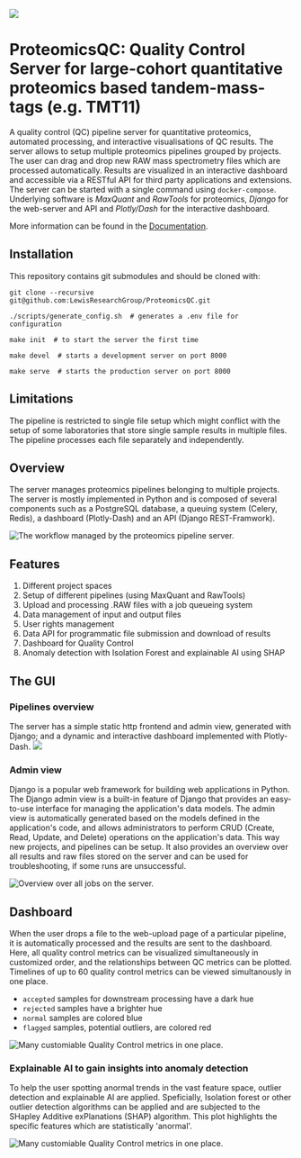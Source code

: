 ![](docs/img/ProteomicsQC.jpg)

# **ProteomicsQC**: Quality Control Server for large-cohort quantitative proteomics based tandem-mass-tags (e.g. TMT11)

A quality control (QC) pipeline server for quantitative proteomics, automated processing, and interactive visualisations of QC results.
The server allows to setup multiple proteomics pipelines grouped by projects. 
The user can drag and drop new RAW mass spectrometry files which are processed automatically. 
Results are visualized in an interactive dashboard and accessible via a RESTful API for third party applications and extensions.
The server can be started with a single command using `docker-compose`.
Underlying software is _MaxQuant_ and _RawTools_ for proteomics, _Django_ for the web-server and API and _Plotly/Dash_ for the interactive dashboard.

More information can be found in the [Documentation](https://LewisResearchGroup.github.io/ProteomicsQC/).


## Installation

This repository contains git submodules and should be cloned with:

    git clone --recursive git@github.com:LewisResearchGroup/ProteomicsQC.git

    ./scripts/generate_config.sh  # generates a .env file for configuration

    make init  # to start the server the first time

    make devel  # starts a development server on port 8000
    
    make serve  # starts the production server on port 8000


## Limitations
The pipeline is restricted to single file setup which might conflict with the setup of some laboratories that store single sample results in multiple files. The pipeline processes each file separately and independently.


## Overview

The server manages proteomics pipelines belonging to multiple projects. The server is mostly implemented in Python and is composed of several components such as a PostgreSQL database, a queuing system (Celery, Redis), a dashboard (Plotly-Dash) and an API (Django REST-Framwork).

![](./docs/img/workflow.png 'The workflow managed by the proteomics pipeline server.')


## Features

1. Different project spaces    
2. Setup of different pipelines (using MaxQuant and RawTools)
3. Upload and processing .RAW files with a job queueing system
4. Data management of input and output files
5. User rights management
6. Data API for programmatic file submission and download of results
7. Dashboard for Quality Control
8. Anomaly detection with Isolation Forest and explainable AI using SHAP


## The GUI

### Pipelines overview
The server has a simple static http frontend and admin view, generated with Django; and a dynamic and interactive dashboard implemented with Plotly-Dash.
![](./docs/img/Pipelines.png)

### Admin view

Django is a popular web framework for building web applications in Python. The Django admin view is a built-in feature of Django that provides an easy-to-use interface for managing the application's data models. The admin view is automatically generated based on the models defined in the application's code, and allows administrators to perform CRUD (Create, Read, Update, and Delete) operations on the application's data. This way new projects, and pipelines can be setup. It also provides an overview over all results and raw files stored on the server and can be used for troubleshooting, if some runs are unsuccessful.

![](./docs/img/example-admin-view.png 'Overview over all jobs on the server.')


## Dashboard

When the user drops a file to the web-upload page of a particular pipeline, it is automatically processed and the results are sent to the dashboard.
Here, all quality control metrics can be visualized simultaneously in customized order, and the relationships between QC metrics can be plotted.
Timelines of up to 60 quality control metrics can be viewed simultanously in one place. 

  - `accepted` samples for downstream processing have a dark hue
  - `rejected` samples have a brighter hue 
  - `normal` samples are colored blue
  - `flagged` samples, potential outliers, are colored red 

![](./docs/img/QC-barplot-small.jpg 'Many customiable Quality Control metrics in one place.')

### Explainable AI to gain insights into anomaly detection
To help the user spotting anormal trends in the vast feature space, outlier detection and explainable AI are applied. 
Speficially, Isolation forest or other outlier detection algorithms can be applied and are subjected to the SHapley Additive exPlanations (SHAP) algorithm.
This plot highlights the specific features which are statistically 'anormal'.

![](./docs/img/XAI-small.jpg 'Many customiable Quality Control metrics in one place.')

